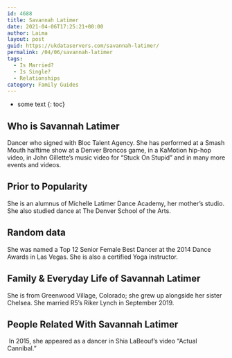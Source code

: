 ```yaml
---
id: 4688
title: Savannah Latimer
date: 2021-04-06T17:25:21+00:00
author: Laima
layout: post
guid: https://ukdataservers.com/savannah-latimer/
permalink: /04/06/savannah-latimer
tags:
  - Is Married?
  - Is Single?
  - Relationships
category: Family Guides
---
```


* some text
{: toc}


## Who is Savannah Latimer
                  
                  
                  
Dancer who signed with Bloc Talent Agency. She has performed at a Smash Mouth halftime show at a Denver Broncos game, in a KaMotion hip-hop video, in John Gillette&#8217;s music video for &#8220;Stuck On Stupid&#8221; and in many more events and videos.
                  
              
            
              
            
                
                
                
## Prior to Popularity
                  
                  
                  
She is an alumnus of Michelle Latimer Dance Academy, her mother&#8217;s studio. She also studied dance at The Denver School of the Arts.
                  
              
            
              
            
                
                
                
## Random data
                  
                  
                  
She was named a Top 12 Senior Female Best Dancer at the 2014 Dance Awards in Las Vegas. She is also a certified Yoga instructor.
                  
              
            
              
            
                
                
                
## Family & Everyday Life of Savannah Latimer
                  
                  
                  
She is from Greenwood Village, Colorado; she grew up alongside her sister Chelsea. She married R5&#8217;s Riker Lynch in September 2019. 
                  
              
            
              
            
                
                
                
## People Related With Savannah Latimer
                  
                  
                  
 In 2015, she appeared as a dancer in Shia LaBeouf&#8217;s video &#8220;Actual Cannibal.&#8221; 
                  
              
            
              
            
                
              
            
              
              
            
            
              
            
          
          
          